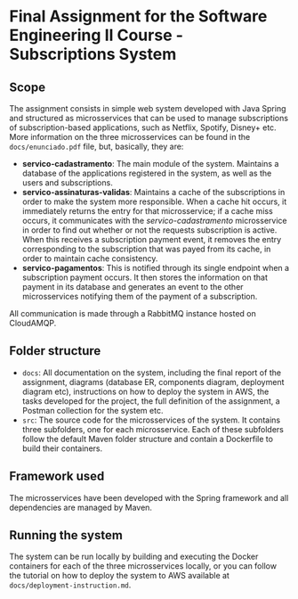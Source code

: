 # Final Assignment for the Software Engineering II Course - Subscriptions System

## Scope

The assignment consists in simple web system developed with Java Spring and structured as microsservices that can be used to manage subscriptions of subscription-based applications, such as Netflix, Spotify, Disney+ etc. More information on the three microsservices can be found in the `docs/enunciado.pdf` file, but, basically, they are:
- **servico-cadastramento**: The main module of the system. Maintains a database of the applications registered in the system, as well as the users and subscriptions.
- **servico-assinaturas-validas**: Maintains a cache of the subscriptions in order to make the system more responsible. When a cache hit occurs, it immediately returns the entry for that microsservice; if a cache miss occurs, it communicates with the *servico-cadastramento* microsservice in order to find out whether or not the requests subscription is active. When this receives a subscription payment event, it removes the entry corresponding to the subscription that was payed from its cache, in order to maintain cache consistency.
- **servico-pagamentos**: This is notified through its single endpoint when a subscription payment occurs. It then stores the information on that payment in its database and generates an event to the other microsservices notifying them of the payment of a subscription.

All communication is made through a RabbitMQ instance hosted on CloudAMQP.

## Folder structure

- `docs`: All documentation on the system, including the final report of the assignment, diagrams (database ER, components diagram, deployment diagram etc), instructions on how to deploy the system in AWS, the tasks developed for the project, the full definition of the assignment, a Postman collection for the system etc.
- `src`: The source code for the microsservices of the system. It contains three subfolders, one for each microsservice. Each of these subfolders follow the default Maven folder structure and contain a Dockerfile to build their containers.

## Framework used

The microsservices have been developed with the Spring framework and all dependencies are managed by Maven.

## Running the system

The system can be run locally by building and executing the Docker containers for each of the three microsservices locally, or you can follow the tutorial on how to deploy the system to AWS available at `docs/deployment-instruction.md`.